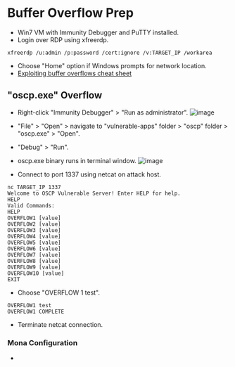 # Buffer Overflow Prep
* Win7 VM with Immunity Debugger and PuTTY installed.
* Login over RDP using xfreerdp.
```
xfreerdp /u:admin /p:password /cert:ignore /v:TARGET_IP /workarea
```
* Choose "Home" option if Windows prompts for network location.
* [Exploiting buffer overflows cheat sheet](https://github.com/Tib3rius/Pentest-Cheatsheets/blob/master/exploits/buffer-overflows.rst)
## "oscp.exe" Overflow
* Right-click "Immunity Debugger" > "Run as administrator".
![image](https://github.com/clydebuilt1974/TryHackMe/assets/157394432/7397a66c-46cc-4cc5-8446-223595d3fb85)

* "File" > "Open" > navigate to "vulnerable-apps" folder > "oscp" folder > "oscp.exe" > "Open".
* "Debug" > "Run".
* oscp.exe binary runs in terminal window.
![image](https://github.com/clydebuilt1974/TryHackMe/assets/157394432/ea00975e-21b2-4bea-915c-f1631601fed0)
* Connect to port 1337 using netcat on attack host.
```
nc TARGET_IP 1337
Welcome to OSCP Vulnerable Server! Enter HELP for help.
HELP
Valid Commands:
HELP
OVERFLOW1 [value]
OVERFLOW2 [value]
OVERFLOW3 [value]
OVERFLOW4 [value]
OVERFLOW5 [value]
OVERFLOW6 [value]
OVERFLOW7 [value]
OVERFLOW8 [value]
OVERFLOW9 [value]
OVERFLOW10 [value]
EXIT
```
* Choose "OVERFLOW 1 test".
```
OVERFLOW1 test
OVERFLOW1 COMPLETE
```
* Terminate netcat connection.
### Mona Configuration
* 
